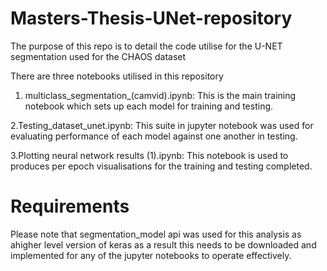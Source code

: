 # Masters-Thesis-UNet-repository
The purpose of this repo is to detail the code utilise for the U-NET segmentation used for the CHAOS dataset 

There are three notebooks utilised in this repository
1. multiclass_segmentation_(camvid).ipynb: This is the main training notebook which sets up each model for training and testing.

2.Testing_dataset_unet.ipynb: This suite in jupyter notebook was used for evaluating performance of each model against one another in testing. 

3.Plotting neural network results (1).ipynb: This notebook is used to produces per epoch visualisations for the training and testing completed. 

# Requirements
Please note that segmentation_model api was used for this analysis as  ahigher level version of keras as a result this needs to be downloaded and implemented for any of the jupyter notebooks to operate effectively. 
